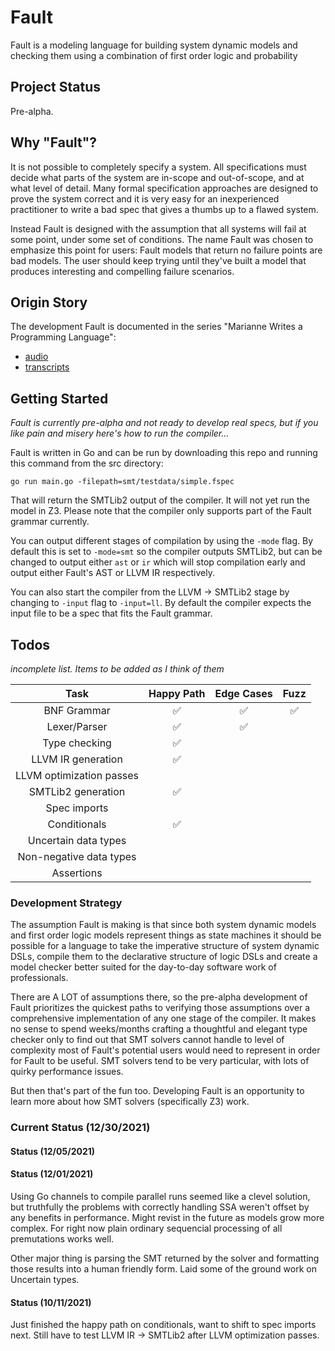 # Fault
Fault is a modeling language for building system dynamic models and checking them using a combination of first order logic and probability

## Project Status
Pre-alpha.

## Why "Fault"?
It is not possible to completely specify a system. All specifications must decide what parts of the system are in-scope and out-of-scope, and at what level of detail. Many formal specification approaches are designed to prove the system correct and it is very easy for an inexperienced practitioner to write a bad spec that gives a thumbs up to a flawed system.

Instead Fault is designed with the assumption that all systems will fail at some point, under some set of conditions. The name Fault was chosen to emphasize this point for users: Fault models that return no failure points are bad models. The user should keep trying until they've built a model that produces interesting and compelling failure scenarios.

## Origin Story
The development Fault is documented in the series "Marianne Writes a Programming Language":

- [audio](https://anchor.fm/mwapl)
- [transcripts](https://dev.to/bellmar/series/9711)

## Getting Started
_Fault is currently pre-alpha and not ready to develop real specs, but if you like pain and misery here's how to run the compiler..._

Fault is written in Go and can be run by downloading this repo and running this command from the src directory:

`go run main.go -filepath=smt/testdata/simple.fspec`

That will return the SMTLib2 output of the compiler. It will not yet run the model in Z3. Please note that the compiler only supports part of the Fault grammar currently.

You can output different stages of compilation by using the `-mode` flag. By default this is set to `-mode=smt` so the compiler outputs SMTLib2, but can be changed to output either `ast` or `ir` which will stop compilation early and output either Fault's AST or LLVM IR respectively.

You can also start the compiler from the LLVM -> SMTLib2 stage by changing to `-input` flag to `-input=ll`. By default the compiler expects the input file to be a spec that fits the Fault grammar.

## Todos
_incomplete list. Items to be added as I think of them_

| Task | Happy Path | Edge Cases | Fuzz |
| :--: | :--: | :--: | :--: |
| BNF Grammar | :white_check_mark: | :white_check_mark: | :white_check_mark:|
| Lexer/Parser | :white_check_mark: | :white_check_mark: | |
| Type checking | :white_check_mark: | | |
| LLVM IR generation | :white_check_mark: | | |
| LLVM optimization passes | | | |
| SMTLib2 generation | :white_check_mark: | | |
| Spec imports | | | |
| Conditionals | :white_check_mark: | | |
| Uncertain data types | | | |
| Non-negative data types | | | |
| Assertions | | | |

### Development Strategy
The assumption Fault is making is that since both system dynamic models and first order logic models represent things as state machines it should be possible for a language to take the imperative structure of system dynamic DSLs, compile them to the declarative structure of logic DSLs and create a model checker better suited for the day-to-day software work of professionals.

There are A LOT of assumptions there, so the pre-alpha development of Fault prioritizes the quickest paths to verifying those assumptions over a comprehensive implementation of any one stage of the compiler. It makes no sense to spend weeks/months crafting a thoughtful and elegant type checker only to find out that SMT solvers cannot handle to level of complexity most of Fault's potential users would need to represent in order for Fault to be useful. SMT solvers tend to be very particular, with lots of quirky performance issues.

But then that's part of the fun too. Developing Fault is an opportunity to learn more about how SMT solvers (specifically Z3) work.

### Current Status (12/30/2021)

#### Status (12/05/2021)


#### Status (12/01/2021)
Using Go channels to compile parallel runs seemed like a clevel solution, but truthfully the problems with correctly handling SSA weren't offset by any benefits in performance. Might revist in the future as models grow more complex. For right now plain ordinary sequencial processing of all premutations works well.

Other major thing is parsing the SMT returned by the solver and formatting those results into a human friendly form. Laid some of the ground work on Uncertain types.

#### Status (10/11/2021)
Just finished the happy path on conditionals, want to shift to spec imports next. Still have to test LLVM IR -> SMTLib2 after LLVM optimization passes. 

